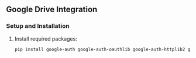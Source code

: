 
## Google Drive Integration

### Setup and Installation
1. Install required packages:
    ```bash
    pip install google-auth google-auth-oauthlib google-auth-httplib2 google-api-python-client
    ```